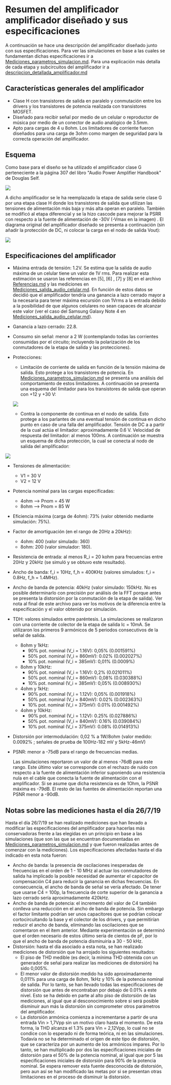 # Resumen del amplificador amplificador diseñado y sus especificaciones

A continuación se hace una descripción del amplificador diseñado junto con sus especificaciones. Para ver las simulaciones en base a las cuales se fundamentan dichas especificaciones ir a [Mediciones_parametros_simulacion.md](simulaciones_amplificador/Mediciones_parametros_simulacion.md). Para una explicación más detalla de cada etapa y subcircuitos del amplificador ir a [descripcion_detallada_amplificador.md](descripcion_detallada_amplificador.md)

## Características generales del amplificador

 - Clase H con transistores de salida en paralelo y conmutación entre los drivers y los transistores de potencia realizada con transistores MOSFET.
 - Diseñado para recibir señal por medio de un celular o reproductor de música por medio de un conector de audio analógico de 3.5mm.
 - Apto para cargas de 4 u 8ohm. Los limitadores de corriente fueron diseñados para una carga de 3ohm como margen de seguridad para la correcta operación del amplificador.

## Esquema
Como base para el diseño se ha utilizado el amplificador clase G perteneciente a la página 307 del libro "Audio Power Amplifier Handbook" de Douglas Self.

![](imagenes_amplificador/esquema_amplificador_clase_g_douglas_self.png)

A dicho amplificador se le ha reemplazado la etapa de salida serie clase G por una etapa clase H donde los transistores de salida que utilizan las tensiones de alimentación más baja y más alta operan en paralelo. También se modificó al etapa diferencial y se la hizo cascode para mejorar la PSRR con respecto a la fuente de alimentación de -30V  (-Vmax en la imagen) .  El diagrama original del amplificador diseñado se presenta a continuación (sin añadir la protección de DC, ni colocar la carga en el nodo de salida Vout):

![](imagenes_amplificador/esquema_amplificador_sin_protección_DC.png)

## Especificaciones del amplificador
 - Máxima entrada de tensión: 1.2V. Se estima que la salida de audio máxima de un celular tiene un valor de 1V rms. Para realizar esta estimación se usaron las referencias en [5], [6] , [7] y [8] en el archivo [Referencias.md](../DOC/Referencias.md) y las mediciones en [Mediciones_salida_audio_celular.md](Mediciones_salida_audio_celular.md). En función de estos datos se decidió que el amplificador tendría una ganancia a lazo cerrado mayor a la necesaria para tener máxima excursión con 1Vrms a la entrada debido a la posibilidad de que algunos celulares no sean capaces de alcanzar este valor (ver el caso del Samsung Galaxy Note 4 en [Mediciones_salida_audio_celular.md](Mediciones_salida_audio_celular.md)).

 - Ganancia a lazo cerrado: 22.8.

 - Consumo sin señal: menor a 2 W (contemplando todas las corrientes consumidas por el circuito; incluyendo la polarización de los conmutadores de la etapa de salida y las protecciones).

 - Protecciones: 

      - Limitación de corriente de salida en función de la tensión máxima de salida. Esto protege a los transistores de potencia. En [Mediciones_parametros_simulacion.md](simulaciones_amplificador/Mediciones_parametros_simulacion.md) se presenta una análisis del comportamiento de estos limitadores. A continuación se presenta una esquema del limitador para los transistores de salida que operan con +12 y +30 V:
      
      ![](imagenes_amplificador/esquema_proteccion_corriente.png)
      
      - Contra la componente de continua en el nodo de salida. Esto protege a los parlantes de una eventual tensión de continua en dicho punto en caso de una falla del amplificador. Tensión de DC a a partir de la cual actúa el limitador: aproximadamente 0.6 V. Velocidad de respuesta del limitador: al menos 100ms. A continuación se muestra un esquema de dicha protección, la cual se conecta al nodo de salida del amplificador:


![](imagenes_amplificador/esquema_proteccion_DC.png)

 - Tensiones de alimentación:
	- V1 = 30 V
	- V2 = 12 V
	
 - Potencia nominal para las cargas especificadas:
    - 4ohm --> Pnom = 45 W
    - 8ohm --> Pnom = 85 W
    
 - Eficiencia máxima (carga de 4ohm): 73% (valor obtenido mediante simulación: 75%).

 - Factor de amortiguación (en el rango de 20Hz a 20kHz): 
   
     - 4ohm: 400 (valor simulado: 360)
     - 8ohm: 200 (valor simulador: 180).
     
 - Resistencia de entrada: al menos R_i = 20 kohm para frecuencias entre 20Hz y 20kHz (se simuló y se obtuvo este resultado).

 - Ancho de banda: f_i = 10Hz, f_h = 400KHz (valores simulados: f_i = 0.8Hz, f_h = 1.4MHz).

 - Ancho de banda de potencia: 40kHz  (valor simulado: 150kHz. No es posible determinarlo con precisión por análisis de la FFT porque antes se presenta la distorsión por la conmutación de la etapa de salida). Ver nota al final de este archivo para ver los motivos de la diferencia entre la especificación y el valor obtenido por simulación.

 - TDH: valores simulados entre paréntesis. La simulaciones se realizaron con una corriente de colector de la etapa de salida Ic = 10mA. Se utilizaron los primeros 9 armónicos de 5 periodos consecutivos de la señal de salida.
	- 8ohm y 1kHz:
	  - 90% pot. nominal (V_i = 1.16V): 0,05% (0.001591%)
	  - 50% pot. nominal (V_i = 860mV): 0.02% (0.002027%) 
	  - 10% pot. nominal (V_i = 385mV): 0,01% (0.0009%) 
	- 8ohm y 10kHz:
	  - 90% pot. nominal (V_i = 1.16V): 0,2% (0.021011%) 
	  - 50% pot. nominal (V_i = 860mV): 0,08% (0.030388%) 
	  - 10% pot. nominal (V_i = 385mV): 0,05% (0.008930%) 
	- 4ohm y 1kHz:
	  - 90% pot. nominal (V_i = 1.12V): 0,05% (0.001918%) 
	  - 50% pot. nominal (V_i = 840mV): 0.02% (0.002363%) 
	  - 10% pot. nominal (V_i = 375mV): 0.01% (0.001492%) 
	- 4ohm y 10kHz:
	  - 90% pot. nominal (V_i = 1.12V): 0.25% (0.027886%) 
	  - 50% pot. nominal (V_i = 840mV): 0.16%  (0.039084%) 
	  - 10% pot. nominal (V_i = 375mV): 0.08%  (0.014913%)
	
 - Distorsión por intermodulación: 0,02 % a 1W/8ohm (valor medido: 0.0092% ; señales de prueba de 100Hz-182 mV y 5kHz-46mV)

 - PSNR:  menor a -75dB para el rango de frecuencias medias. 

     Las simulaciones reportaron un valor de al menos -76dB para este rango. Este último valor se corresponde con el rechazo de ruido con respecto a la fuente de alimentación inferior suponiendo una resistencia nula en el cable que conecta la fuente de alimentación con el amplificador. Si se asume que dicha resistencia es de 1Ohm, la PSNR máxima es -79dB. El resto de las fuentes de alimentación reportan una PSNR menor a -90dB.

## Notas sobre las mediciones hasta el día 26/7/19

Hasta el día 26/7/19 se han realizado mediciones que han llevado a modificar las especificaciones del amplificador para hacerlas más conservadoras frente a las elegidas en un principio en base a las simulaciones (que son las que se encuentran documentadas en [Mediciones_parametros_simulacion.md](simulaciones_amplificador/Mediciones_parametros_simulacion.md) y que fueron realizadas antes de comenzar con la mediciones). Los especificaciones afectadas hasta el día indicado en esta nota fueron:

- Ancho de banda: la presencia de oscilaciones inesperadas de frecuencias en el orden de 1 - 10 MHz al actuar los conmutadores de salida ha implicado la posible necesidad de aumentar el capacitor de compensación C4 para reducir la ganancia en dichas frecuencias. En consecuencia, el ancho de banda de señal se vería afectado. De tener que usarse C4 = 100p, la frecuencia de corte superior de la ganancia a lazo cerrado sería aproximadamente 420kHz.
- Ancho de banda de potencia: el incremento del valor de C4 también conlleva una reducción en el ancho de banda de potencia. Sin embargo el factor limitante podrían ser unos capacitores que se podrían colocar cortocircuitando la base y el colector de los drivers, y que permitirían reducir el ancho de banda, eliminando las oscilaciones que se comentaron en el ítem anterior. Mediante experimentación se determinó que el orden necesario de estos último sería de cientos de pF, por lo que el ancho de banda de potencia disminuiría a 30 - 50 kHz.
- Distorsión: hasta el día asociado a esta nota, se han realizado mediciones de distorsión que ha arrojado los siguientes resultados:
  - El piso de THD medible (es decir, la mínima THD obtenida con un generador de señal para realizar las mediciones de distorsión) ha sido 0,005%. 
  - El menor valor de distorsión medido ha sido aproximadamente 0,011% para una carga de 8ohm, 1kHz y 10% de la potencia nominal de salida. Por lo tanto, se han llevado todas las especificaciones de distorsión que antes de encontraban por debajo de 0.01% a este nivel. Esto se ha debido en parte al alto piso de distorsión de las mediciones, al igual que al desconocimiento sobre si será posible disminuir aun más la distorsión sin comprometer otros parámetros del amplificador.
  - La distorsión armónica comienza a incrementarse a partir de una entrada Vin > 1,7Vpp sin un motivo claro hasta el momento. De esta forma, la THD alcanza el 1.3% para Vin = 2,12Vpp, lo cual no se condice con lo esperado ni de forma teórica, ni en las simulaciones. Todavía no se ha determinado el origen de este tipo de distorsión, que se caracteriza por un aumento de los armónicos impares. Por lo tanto, se han multiplicado por dos las especificaciones iniciales de distorsión para el  50% de la potencia nominal, al igual que por 5 las especificaciones iniciales de distorsión para 90% de la potencia nominal. Se espera remover esta fuente desconocida de distorsión, pero aun así se han modificado las metas por si se presentan otras limitaciones en el proceso de disminuir la distorsión.
